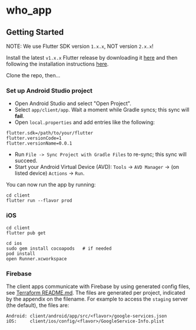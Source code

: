 # who_app

## Getting Started

NOTE: We use Flutter SDK version `1.x.x`, NOT version `2.x.x`!

Install the latest `v1.x.x` Flutter release by downloading it [here](https://flutter.dev/docs/development/tools/sdk/releases) and then following the installation instructions [here](https://flutter.dev/docs/get-started/install).

Clone the repo, then...

### Set up Android Studio project

- Open Android Studio and select "Open Project".
- Select `app/client/app`. Wait a moment while Gradle syncs; this sync will **fail**.
- Open `local.properties` and add entries like the following:

```
flutter.sdk=/path/to/your/flutter
flutter.versionCode=1
flutter.versionName=0.0.1
```

- Run `File -> Sync Project with Gradle Files` to re-sync; this sync will succeed.
- Start your Android Virtual Device (AVD): `Tools` -> `AVD Manager` -> (on listed device) `Actions` -> `Run`.

You can now run the app by running:

```
cd client
flutter run --flavor prod
```

### iOS

```
cd client
flutter pub get

cd ios
sudo gem install cocoapods   # if needed
pod install
open Runner.xcworkspace
```

### Firebase

The client apps communicate with Firebase by using generated config files, see
[Terraform README.md](https://github.com/WorldHealthOrganization/app/blob/master/server/terraform/README.md#firebase-app-registration).
The files are generated per project, indicated by the appendix on the filename.
For example to access the `staging` server (the default), the files are:

```
Android: client/android/app/src/<flavor>/google-services.json
iOS:     client/ios/config/<flavor>/GoogleService-Info.plist
```
